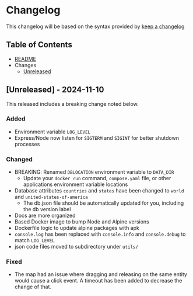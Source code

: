 # Changelog

This changelog will be based on the syntax provided by [keep a changelog](https://keepachangelog.com/)

## Table of Contents
  - [README](../README.md)
  - Changes
    - [Unreleased](#unreleased---2024-11-10)

## [Unreleased] - 2024-11-10

This released includes a breaking change noted below.

### Added
- Environment variable `LOG_LEVEL`
- Express/Node now listen for `SIGTERM` and `SIGINT` for better shutdown processes

### Changed
- BREAKING: Renamed `DBLOCATION` environment variable to `DATA_DIR`
  - Update your `docker run` command, `compose.yaml` file, or other applications environment variable locations
- Database attributes `countries` and `states` have been changed to `world` and `united-states-of-america`
  - The db.json file should be automatically updated for you, including the db version label
- Docs are more organized
- Based Docker image to bump Node and Alpine versions
- Dockerfile logic to update alpine packages with apk
- `console.log` has been replaced with `console.info` and `console.debug` to match `LOG_LEVEL`
- json code files moved to subdirectory under `utils/`

### Fixed
- The map had an issue where dragging and releasing on the same entity would cause a click event. A timeout has been added to decrease the change of that.
